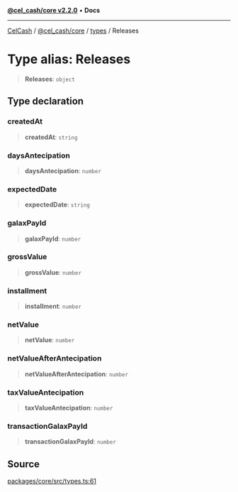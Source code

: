 [**@cel_cash/core v2.2.0**](../../README.md) • **Docs**

***

[CelCash](../../../../packages.md) / [@cel\_cash/core](../../README.md) / [types](../README.md) / Releases

# Type alias: Releases

> **Releases**: `object`

## Type declaration

### createdAt

> **createdAt**: `string`

### daysAntecipation

> **daysAntecipation**: `number`

### expectedDate

> **expectedDate**: `string`

### galaxPayId

> **galaxPayId**: `number`

### grossValue

> **grossValue**: `number`

### installment

> **installment**: `number`

### netValue

> **netValue**: `number`

### netValueAfterAntecipation

> **netValueAfterAntecipation**: `number`

### taxValueAntecipation

> **taxValueAntecipation**: `number`

### transactionGalaxPayId

> **transactionGalaxPayId**: `number`

## Source

[packages/core/src/types.ts:61](https://github.com/Pyxlab/celcash/blob/9e2eeefc75067a4b86d18d5bb144eb4446f097c2/packages/core/src/types.ts#L61)
